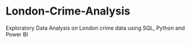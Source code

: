 # London-Crime-Analysis
Exploratory Data Analysis on London crime data using SQL, Python and Power BI
